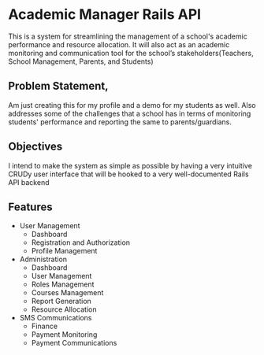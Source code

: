 # Academic Manager Rails API
This is a system for streamlining the management of a school's academic performance and resource allocation. It will also act as an academic monitoring and communication tool for the school’s stakeholders(Teachers, School Management, Parents, and Students)

## Problem Statement,
Am just creating this for my profile and a demo for my students as well.
Also addresses some of the challenges that a school has in terms of monitoring students' performance and reporting the same to parents/guardians.

## Objectives
I intend to make the system as simple as possible by having a very intuitive CRUDy user interface that will be hooked to a very well-documented Rails API backend

## Features
- User Management
  - Dashboard
  - Registration and Authorization
  - Profile Management
- Administration
  - Dashboard
  - User Management
  - Roles Management
  - Courses Management
  - Report Generation
  - Resource Allocation
- SMS Communications
  - Finance
  - Payment Monitoring
  - Payment Communications
